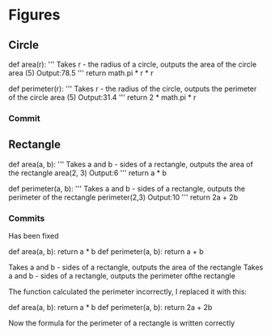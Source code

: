 # Figures
## Circle
def area(r):
    '''
    Takes r - the radius of a circle, outputs the area of ​​the circle
    area (5)
    Output:78.5
    '''
    return math.pi * r * r

def perimeter(r):
    '''
    Takes r - the radius of the circle, outputs the perimeter of the circle
    area (5)
    Output:31.4
    '''
    return 2 * math.pi * r
### Commit 


## Rectangle

def area(a, b): 
    '''
    Takes a and b - sides of a rectangle, outputs the area of ​​the rectangle
    area(2, 3)
    Output:6
    '''
    return a * b 

def perimeter(a, b): 
    '''
    Takes a and b - sides of a rectangle, outputs the perimeter of ​​the rectangle
    perimeter(2,3)
    Output:10
    '''
    return 2a + 2b 

### Commits
Has been fixed

def area(a, b):
return a * b
def perimeter(a, b):
return a + b

Takes a and b - sides of a rectangle, outputs the area of ​​the rectangle
Takes a and b - sides of a rectangle, outputs the perimeter of ​​the rectangle

The function calculated the perimeter incorrectly, I replaced it with this:

def area(a, b):
return a * b
def perimeter(a, b):
return 2a + 2b

Now the formula for the perimeter of a rectangle is written correctly





